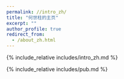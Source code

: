 ```yaml
---
permalink: //intro_zh/
title: "何世柱的主页"
excerpt: ""
author_profile: true
redirect_from:
  - /about_zh.html
---
```



<span class='anchor' id='about-me-zh'></span>
{% include_relative includes/intro_zh.md %}

{% include_relative includes/pub.md %}